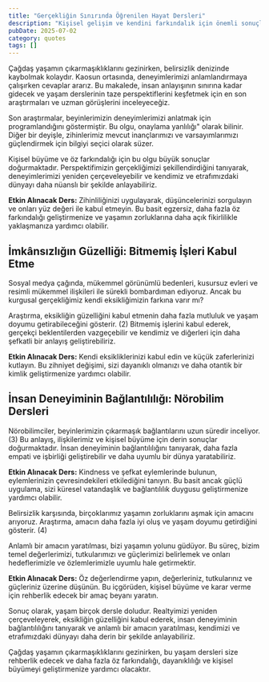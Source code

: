```yaml
---
title: "Gerçekliğin Sınırında Öğrenilen Hayat Dersleri"
description: "Kişisel gelişim ve kendini farkındalık için önemli sonuçları vardır. Perspektifimizin gerçekliğim..."
pubDate: 2025-07-02
category: quotes
tags: []
---
```


Çağdaş yaşamın çıkarmaşıklıklarını gezinirken, belirsizlik denizinde kaybolmak kolaydır. Kaosun ortasında, deneyimlerimizi anlamlandırmaya çalışırken cevaplar ararız. Bu makalede, insan anlayışının sınırına kadar gidecek ve yaşam derslerinin taze perspektiflerini keşfetmek için en son araştırmaları ve uzman görüşlerini inceleyeceğiz.

Son araştırmalar, beyinlerimizin deneyimlerimizi anlatmak için programlandığını göstermiştir. Bu olgu, onaylama yanlılığı" olarak bilinir. Diğer bir deyişle, zihinlerimiz mevcut inançlarımızı ve varsayımlarımızı güçlendirmek için bilgiyi seçici olarak süzer.

Kişisel büyüme ve öz farkındalığı için bu olgu büyük sonuçlar doğurmaktadır. Perspektifimizin gerçekliğimizi şekillendirdiğini tanıyarak, deneyimlerimizi yeniden çerçeveleyebilir ve kendimiz ve etrafımızdaki dünyayı daha nüanslı bir şekilde anlayabiliriz.

**Etkin Alınacak Ders:** Zihinliliğinizi uygulayarak, düşüncelerinizi sorgulayın ve onları yüz değeri ile kabul etmeyin. Bu basit egzersiz, daha fazla öz farkındalığı geliştirmenize ve yaşamın zorluklarına daha açık fikirlilikle yaklaşmanıza yardımcı olabilir.

## **İmkânsızlığın Güzelliği: Bitmemiş İşleri Kabul Etme**

Sosyal medya çağında, mükemmel görünümlü bedenleri, kusursuz evleri ve resimli mükemmel ilişkileri ile sürekli bombardıman ediyoruz. Ancak bu kurgusal gerçekliğimiz kendi eksikliğimizin farkına varır mı?

Araştırma, eksikliğin güzelliğini kabul etmenin daha fazla mutluluk ve yaşam doyumu getirabileceğini gösterir. (2) Bitmemiş işlerini kabul ederek, gerçekçi beklentilerden vazgeçebilir ve kendimiz ve diğerleri için daha şefkatli bir anlayış geliştirebiliriz.

**Etkin Alınacak Ders:** Kendi eksikliklerinizi kabul edin ve küçük zaferlerinizi kutlayın. Bu zihniyet değişimi, sizi dayanıklı olmanızı ve daha otantik bir kimlik geliştirmenize yardımcı olabilir.

## **İnsan Deneyiminin Bağlantılılığı: Nörobilim Dersleri**

Nörobilimciler, beyinlerimizin çıkarmaşık bağlantılarını uzun süredir inceliyor. (3) Bu anlayış, ilişkilerimiz ve kişisel büyüme için derin sonuçlar doğurmaktadır. İnsan deneyiminin bağlantılılığını tanıyarak, daha fazla empati ve işbirliği geliştirebilir ve daha uyumlu bir dünya yaratabiliriz.

**Etkin Alınacak Ders:** Kindness ve şefkat eylemlerinde bulunun, eylemlerinizin çevresindekileri etkilediğini tanıyın. Bu basit ancak güçlü uygulama, sizi küresel vatandaşlık ve bağlantılılık duygusu geliştirmenize yardımcı olabilir.

Belirsizlik karşısında, birçoklarımız yaşamın zorluklarını aşmak için amacını arıyoruz. Araştırma, amacın daha fazla iyi oluş ve yaşam doyumu getirdiğini gösterir. (4)

Anlamlı bir amacın yaratılması, bizi yaşamın yolunu güdüyor. Bu süreç, bizim temel değerlerimizi, tutkularımızı ve güçlerimizi belirlemek ve onları hedeflerimizle ve özlemlerimizle uyumlu hale getirmektir.

**Etkin Alınacak Ders:** Öz değerlendirme yapın, değerleriniz, tutkularınız ve güçleriniz üzerine düşünün. Bu içgörüden, kişisel büyüme ve karar verme için rehberlik edecek bir amaç beyanı yaratın.

Sonuç olarak, yaşam birçok dersle doludur. Realtyimizi yeniden çerçeveleyerek, eksikliğin güzelliğini kabul ederek, insan deneyiminin bağlantılılığını tanıyarak ve anlamlı bir amacın yaratılması, kendimizi ve etrafımızdaki dünyayı daha derin bir şekilde anlayabiliriz.

Çağdaş yaşamın çıkarmaşıklıklarını gezinirken, bu yaşam dersleri size rehberlik edecek ve daha fazla öz farkındalığı, dayanıklılığı ve kişisel büyümeyi geliştirmenize yardımcı olacaktır.